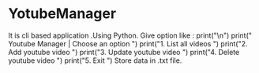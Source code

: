 # YotubeManager
It is cli based application .Using Python.
Give option like :
        print("\n")
        print(" Youtube Manager | Choose an option ")
        print("1. List all videos ")
        print("2. Add youtube video ")
        print("3. Update youtube video ")
        print("4. Delete youtube video ")
        print("5. Exit ")
Store data in .txt file.        
